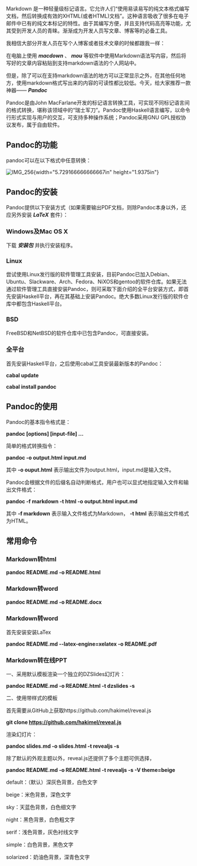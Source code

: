 Markdown
是一种轻量级标记语言。它允许人们“使用易读易写的纯文本格式编写文档，然后转换成有效的XHTML(或者HTML)文档”。这种语言吸收了很多在电子邮件中已有的纯文本标记的特性。由于其编写方便，并且支持代码高亮等功能，尤其受到开发人员的青睐。渐渐成为开发人员写文章、博客等的必备工具。

我相信大部分开发人员在写个人博客或者技术文章的时候都跟我一样：

在电脑上使用 ***macdown*** 、 ***mou*** 等软件中使用Markdown语法写内容，然后将写好的文章内容粘贴到支持markdown语法的个人网站中。

但是，除了可以在支持markdown语法的地方可以正常显示之外，在其他任何地方，使用markdown格式写出来的内容的可读性都比较低。今天，给大家推荐一款神器—— ***Pandoc***

Pandoc是由John
MacFarlane开发的标记语言转换工具，可实现不同标记语言间的格式转换，堪称该领域中的“瑞士军刀”。Pandoc使用Haskell语言编写，以命令行形式实现与用户的交互，可支持多种操作系统；Pandoc采用GNU
GPL授权协议发布，属于自由软件。

**Pandoc的功能**
----------------

pandoc可以在以下格式中任意转换：

![IMG\_256](media/image1.png){width="5.729166666666667in"
height="1.9375in"}

**Pandoc的安装**
----------------

Pandoc提供以下安装方式（如果需要输出PDF文档，则除Pandoc本身以外，还应另外安装 ***LaTeX*** 套件）：

### **Windows及Mac OS X**

下载 ***安装包*** 并执行安装程序。

### **Linux**

尝试使用Linux发行版的软件管理工具安装，目前Pandoc已加入Debian、Ubuntu、Slackware、Arch、Fedora、NiXOS和gentoo的软件仓库。如果无法通过软件管理工具直接安装Pandoc，则可采取下面介绍的全平台安装方式，即首先安装Haskell平台，再在其基础上安装Pandoc。绝大多数Linux发行版的软件仓库中都包含Haskell平台。

### **BSD**

FreeBSD和NetBSD的软件仓库中已包含Pandoc，可直接安装。

### **全平台**

首先安装Haskell平台，之后使用cabal工具安装最新版本的Pandoc：

**cabal update**

**cabal install pandoc**

**Pandoc的使用**
----------------

Pandoc的基本指令格式是：

**pandoc \[options\] \[input-file\] ...**

简单的格式转换指令：

**pandoc -o output.html input.md**

其中 **-o ouput.html** 表示输出文件为output.html，input.md是输入文件。

Pandoc会根据文件的后缀名自动判断格式，用户也可以显式地指定输入文件和输出文件格式：

**pandoc -f markdown -t html -o output.html input.md**

其中 **-f markdown** 表示输入文件格式为Markdown， **-t
html** 表示输出文件格式为HTML。

**常用命令**
------------

### **Markdown转html**

**pandoc README.md -o README.html**

### **Markdown转word**

**pandoc README.md -o README.docx**

### **Markdown转word**

首先安装安装LaTex

**pandoc README.md --latex-engine=xelatex -o README.pdf**

### **Markdown转在线PPT**

一、采用默认模板渲染一个独立的DZSlides幻灯片：

**pandoc README.md -o README.html -t dzslides -s**

二、使用带样式的模板

首先需要从GitHub上获取https://github.com/hakimel/reveal.js

**git clone https://github.com/hakimel/reveal.js**

渲染幻灯片：

**pandoc slides.md -o slides.html -t revealjs -s**

除了默认的外观主题以外，reveal.js还提供了多个主题可供选择，

**pandoc README.md -o README.html -t revealjs -s -V theme=beige**

default：（默认）深灰色背景，白色文字

beige：米色背景，深色文字

sky：天蓝色背景，白色细文字

night：黑色背景，白色粗文字

serif：浅色背景，灰色衬线文字

simple：白色背景，黑色文字

solarized：奶油色背景，深青色文字
